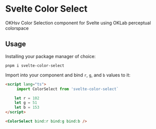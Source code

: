 # Svelte Color Select

OKHsv Color Selection component for Svelte using OKLab perceptual colorspace

## Usage

Installing your package manager of choice:

    pnpm i svelte-color-select

Import into your component and bind `r`, `g`, and `b` values to it:

```html
<script lang="ts">
	 import ColorSelect from 'svelte-color-select`

	let r = 102
	let g = 51
	let b = 153
</script>

<ColorSelect bind:r bind:g bind:b />
```
